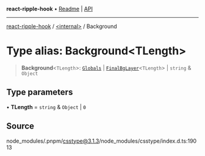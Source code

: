 **react-ripple-hook** • [Readme](../../README.md) \| [API](../../globals.md)

***

[react-ripple-hook](../../README.md) / [\<internal\>](../README.md) / Background

# Type alias: Background\<TLength\>

> **Background**\<`TLength`\>: [`Globals`](Globals.md) \| [`FinalBgLayer`](FinalBgLayer.md)\<`TLength`\> \| `string` & `Object`

## Type parameters

• **TLength** = `string` & `Object` \| `0`

## Source

node\_modules/.pnpm/csstype@3.1.3/node\_modules/csstype/index.d.ts:19013
